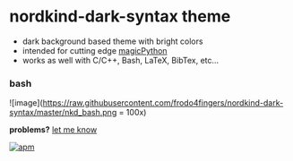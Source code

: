 # nordkind-dark-syntax theme

+ dark background based theme with bright colors
+ intended for cutting edge [magicPython](https://github.com/MagicStack/MagicPython)
+ works as well with C/C++, Bash, LaTeX, BibTex, etc...

### bash
![image](https://raw.githubusercontent.com/frodo4fingers/nordkind-dark-syntax/master/nkd_bash.png = 100x)


**problems?** [let me know](https://github.com/frodo4fingers/nordkind-dark-syntax/issues)

[![apm](https://img.shields.io/apm/dm/nordkind-dark-syntax.svg?style=flat-square)](https://atom.io/packages/nordkind-dark-syntax)
